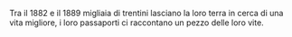 Tra il 1882 e il 1889 migliaia di trentini lasciano la loro terra in cerca di una vita migliore, i loro passaporti ci raccontano un pezzo delle loro vite.
